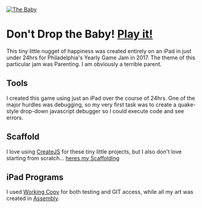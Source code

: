 [![The Baby](img/baby_small.png)](https://willstall.github.io/DontDropTheBaby/)

# Don't Drop the Baby! [Play it!](https://willstall.github.io/DontDropTheBaby/) 
This tiny little nugget of happiness was created entirely on an iPad in just under 24hrs for Philadelphia's Yearly Game Jam in 2017. The theme of this particular jam was Parenting. I am obviously a terrible parent.

## Tools
I created this game using just an iPad over the course of 24hrs. One of the major hurdles was debugging, so my very first task was to create a quake-style drop-down javascript debugger so I could execute code and see errors.

## Scaffold
I love using [CreateJS](https://github.com/CreateJS/CreateJS) for these tiny little projects, but I also don't love starting from scratch... [heres my Scaffolding](https://github.com/willstall/CreateJSScaffold)

## iPad Programs

I used [Working Copy](https://workingcopyapp.com) for both testing and GIT access, while all my art was created in [Assembly](http://assemblyapp.co).

